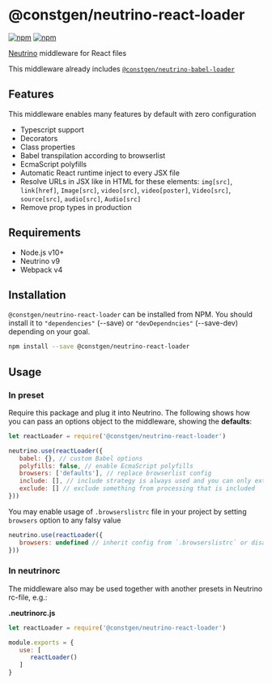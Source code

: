 # @constgen/neutrino-react-loader

[![npm](https://img.shields.io/npm/v/@constgen/neutrino-react-loader.svg)](https://www.npmjs.com/package/@constgen/neutrino-react-loader)
[![npm](https://img.shields.io/npm/dt/@constgen/neutrino-react-loader.svg)](https://www.npmjs.com/package/@constgen/neutrino-react-loader)

[Neutrino](https://neutrino.js.org) middleware for React files

This middleware already includes [`@constgen/neutrino-babel-loader`](https://github.com/constgen/constgen-neutrino/packages/babel-loader)

## Features

This middleware enables many features by default with zero configuration

- Typescript support
- Decorators
- Class properties
- Babel transpilation according to browserlist
- EcmaScript polyfills
- Automatic React runtime inject to every JSX file
- Resolve URLs in JSX like in HTML for these elements: `img[src]`, `link[href]`, `Image[src]`, `video[src]`, `video[poster]`, `Video[src]`, `source[src]`, `audio[src]`, `Audio[src]`
- Remove prop types in production

## Requirements

- Node.js v10+
- Neutrino v9
- Webpack v4

## Installation

`@constgen/neutrino-react-loader` can be installed from NPM. You should install it to `"dependencies"` (--save) or `"devDependncies"` (--save-dev) depending on your goal.

```bash
npm install --save @constgen/neutrino-react-loader
```

## Usage

### In preset

Require this package and plug it into Neutrino. The following shows how you can pass an options object to the middleware, showing the **defaults**:

```js
let reactLoader = require('@constgen/neutrino-react-loader')

neutrino.use(reactLoader({
   babel: {}, // custom Babel options
   polyfills: false, // enable EcmaScript polyfills
   browsers: ['defaults'], // replace browserlist config
   include: [], // include strategy is always used and you can only extend what is included besides `neutrino.options.source` and `neutrino.options.tests`
   exclude: [] // exclude something from processing that is included
}))
```

You may enable usage of `.browserslistrc` file in your project by setting `browsers` option to any falsy value

```js
neutrino.use(reactLoader({
   browsers: undefined // inherit config from `.browserslistrc` or disable if absent
}))
```

### In **neutrinorc**

The middleware also may be used together with another presets in Neutrino rc-file, e.g.:

**.neutrinorc.js**

```js
let reactLoader = require('@constgen/neutrino-react-loader')

module.exports = {
   use: [
      reactLoader()
   ]
}
```